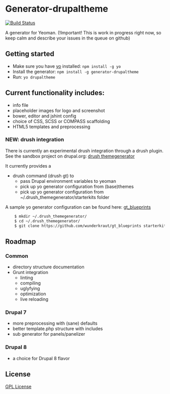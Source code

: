 # Generator-drupaltheme
[![Build Status](https://secure.travis-ci.org/pixelmord/generator-drupaltheme.png?branch=master)](https://travis-ci.org/pixelmord/generator-drupaltheme)

A generator for Yeoman.
(!Important! This is work in progress right now, so keep calm and describe your issues in the queue on github)

## Getting started
- Make sure you have [yo](https://github.com/yeoman/yo) installed:
    `npm install -g yo`
- Install the generator: `npm install -g generator-drupaltheme`
- Run: `yo drupaltheme`

## Current functionality includes:
- info file
- placeholder images for logo and screenshot
- bower, editor and jshint config
- choice of CSS, SCSS or COMPASS scaffolding
- HTML5 templates and preprocessing

### NEW: drush integration

There is currently an experimental drush integration through a drush plugin.
See the sandbox project on drupal.org:
[drush themegenerator](http://drupal.org/sandbox/hydra/2143001)

It currently provides a
- drush command (drush gt) to
  - pass Drupal environment variables to yeoman
  - pick up yo generator configuration from (base)themes
  - pick up yo generator configuration from ~/.drush_themegenerator/starterkits folder

A sample yo generator configuration can be found here:
[gt_blueprints](https://github.com/wunderkraut/gt_blueprints)

```bash
    $ mkdir ~/.drush_themegenerator/
    $ cd ~/.drush_themegenerator/
    $ git clone https://github.com/wunderkraut/gt_blueprints starterkits
```


## Roadmap

### Common
- directory structure documentation
- Grunt integration
  - linting
  - compiling
  - uglyfying
  - optimization
  - live reloading


### Drupal 7
- more preprocessing with (sane) defaults
- better template.php structure with includes
- sub generator for panels/panelizer

### Drupal 8
- a choice for Drupal 8 flavor

## License
[GPL License](http://www.gnu.org/licenses/gpl)
